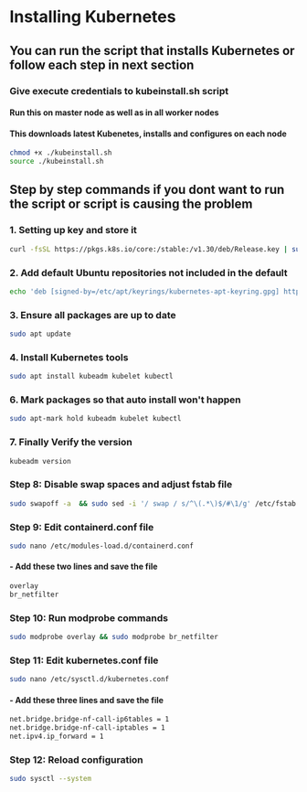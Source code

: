 # Installing Kubernetes
## You can run the script that installs Kubernetes or follow each step in next section
### Give execute credentials to kubeinstall.sh script
#### Run this on master node as well as in all worker nodes
#### This downloads latest Kubenetes, installs and configures on each node
```bash
chmod +x ./kubeinstall.sh
source ./kubeinstall.sh
```
## Step by step commands if you dont want to run the script or script is causing the problem
### 1. Setting up key and store it
```bash
curl -fsSL https://pkgs.k8s.io/core:/stable:/v1.30/deb/Release.key | sudo gpg --dearmor -o /etc/apt/keyrings/kubernetes-apt-keyring.gpg
```
### 2. Add default Ubuntu repositories not included in the default
```bash
echo 'deb [signed-by=/etc/apt/keyrings/kubernetes-apt-keyring.gpg] https://pkgs.k8s.io/core:/stable:/v1.30/deb/ /' | sudo tee /etc/apt/sources.list.d/kubernetes.list
```
### 3. Ensure all packages are up to date
```bash
sudo apt update
```
### 4. Install Kubernetes tools
```bash
sudo apt install kubeadm kubelet kubectl
```
### 6. Mark packages so that auto install won't happen
```bash
sudo apt-mark hold kubeadm kubelet kubectl
```
### 7. Finally Verify the version
```bash
kubeadm version
```
### Step 8: Disable swap spaces and adjust fstab file
```bash
sudo swapoff -a  && sudo sed -i '/ swap / s/^\(.*\)$/#\1/g' /etc/fstab
```
### Step 9: Edit containerd.conf file
```bash
sudo nano /etc/modules-load.d/containerd.conf
```
#### - Add these two lines and save the file
```bash
overlay
br_netfilter
```
### Step 10: Run modprobe commands
```bash
sudo modprobe overlay && sudo modprobe br_netfilter
```
### Step 11: Edit kubernetes.conf file
```bash
sudo nano /etc/sysctl.d/kubernetes.conf
```
#### - Add these three lines and save the file
```bash
net.bridge.bridge-nf-call-ip6tables = 1
net.bridge.bridge-nf-call-iptables = 1
net.ipv4.ip_forward = 1
```
### Step 12: Reload configuration
```bash
sudo sysctl --system
```
